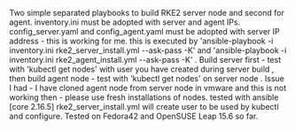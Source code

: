 Two simple separated playbooks to build RKE2 server node and second for agent.
inventory.ini must be adopted with server and agent IPs.
config_server.yaml and config_agent.yaml must be adopted with server IP address - this is working for me.
this is executed by 'ansible-playbook -i inventory.ini rke2_server_install.yml --ask-pass -K' and 'ansible-playbook -i inventory.ini rke2_agent_install.yml --ask-pass -K' .
Build server first - test with 'kubectl get nodes' with user you have created during server build , then build agent node - test with 'kubectl get nodes' on server node .
Issue I had - I have cloned agent node from server node in vmware and this is not working then - please use fresh installations of nodes.
tested with ansible [core 2.16.5]
rke2_server_install.yml will create user to be used by kubectl and configure.
Tested on Fedora42 and OpenSUSE Leap 15.6 so far.
